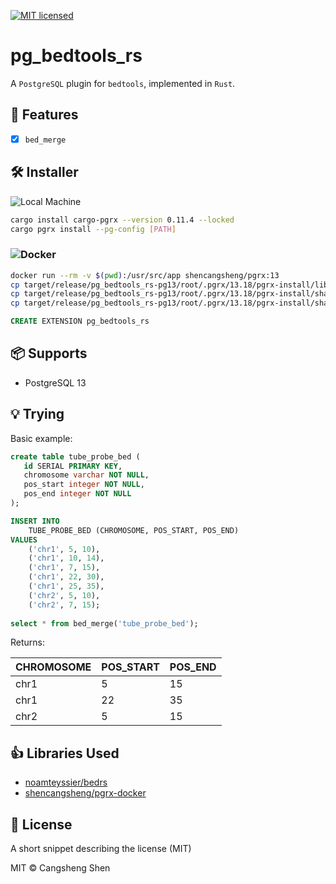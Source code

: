[![MIT licensed](https://img.shields.io/badge/license-MIT-blue.svg)](./LICENSE.md)

# pg_bedtools_rs

A `PostgreSQL` plugin for `bedtools`, implemented in `Rust`.

## 🌟 Features

- [x] `bed_merge`

## 🛠️ Installer

![Local Machine](https://img.shields.io/badge/local%20machine-blue?logo=computer&logoColor=white)

```bash
cargo install cargo-pgrx --version 0.11.4 --locked
cargo pgrx install --pg-config [PATH]
```

### ![Docker](https://img.shields.io/badge/docker-blue?logo=docker&logoColor=white)

```bash
docker run --rm -v $(pwd):/usr/src/app shencangsheng/pgrx:13
cp target/release/pg_bedtools_rs-pg13/root/.pgrx/13.18/pgrx-install/lib/postgresql/pg_bedtools_rs.so ${POSTGRESQL_PATH}/lib/
cp target/release/pg_bedtools_rs-pg13/root/.pgrx/13.18/pgrx-install/share/postgresql/extension/pg_bedtools_rs.control ${POSTGRESQL_PATH}/extension/
cp target/release/pg_bedtools_rs-pg13/root/.pgrx/13.18/pgrx-install/share/postgresql/extension/pg_bedtools_rs.control ${POSTGRESQL_PATH}/extension/
```

```sql
CREATE EXTENSION pg_bedtools_rs
```

## 📦 Supports

- PostgreSQL 13

## 💡 Trying

Basic example:

```sql
create table tube_probe_bed (
   id SERIAL PRIMARY KEY,
   chromosome varchar NOT NULL,
   pos_start integer NOT NULL,
   pos_end integer NOT NULL
);

INSERT INTO
	TUBE_PROBE_BED (CHROMOSOME, POS_START, POS_END)
VALUES
	('chr1', 5, 10),
	('chr1', 10, 14),
	('chr1', 7, 15),
	('chr1', 22, 30),
	('chr1', 25, 35),
	('chr2', 5, 10),
	('chr2', 7, 15);
	
select * from bed_merge('tube_probe_bed');
```

Returns:

| CHROMOSOME | POS_START | POS_END |
|------------|-----------|---------|
| chr1       | 5         | 15      |
| chr1       | 22        | 35      |
| chr2       | 5         | 15      |

## 👍 Libraries Used

* [noamteyssier/bedrs](https://github.com/noamteyssier/bedrs)
* [shencangsheng/pgrx-docker](https://github.com/shencangsheng/pgrx-docker)

## 📝 License

A short snippet describing the license (MIT)

MIT © Cangsheng Shen